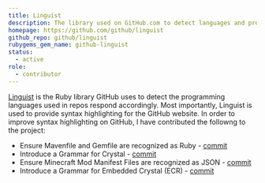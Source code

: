 ```yaml
---
title: Linguist
description: The library used on GitHub.com to detect languages and provide correct syntax highlighting.
homepage: https://github.com/github/linguist
github_repo: github/linguist
rubygems_gem_name: github-linguist
status:
  - active
role:
  - contributor
---
```


[Linguist](https://github.com/github/linguist) is the Ruby library GitHub uses to detect the programming languages used in repos respond accordingly. Most importantly, Linguist is used to provide syntax highlighting for the GitHub website. In order to improve syntax highlighting on GitHub, I have contributed the followng to the project:

- Ensure Mavenfile and Gemfile are recognized as Ruby - [commit](https://github.com/github/linguist/commit/382870a881f79863221a6f1a7be22b18f5d0a641)
- Introduce a Grammar for Crystal - [commit](https://github.com/github/linguist/commit/89fabd9a89915e7ca413652efff988e67a4cca89)
- Ensure Minecraft Mod Manifest Files are recognized as JSON - [commit](https://github.com/github/linguist/commit/c3145d3c08f11048d8de5c755f9f3ad86056f01a)
- Introduce a Grammar for Embedded Crystal (ECR) - [commit](https://github.com/github/linguist/commit/1a04c79738efe54dc11af67aa52996845655006a)
